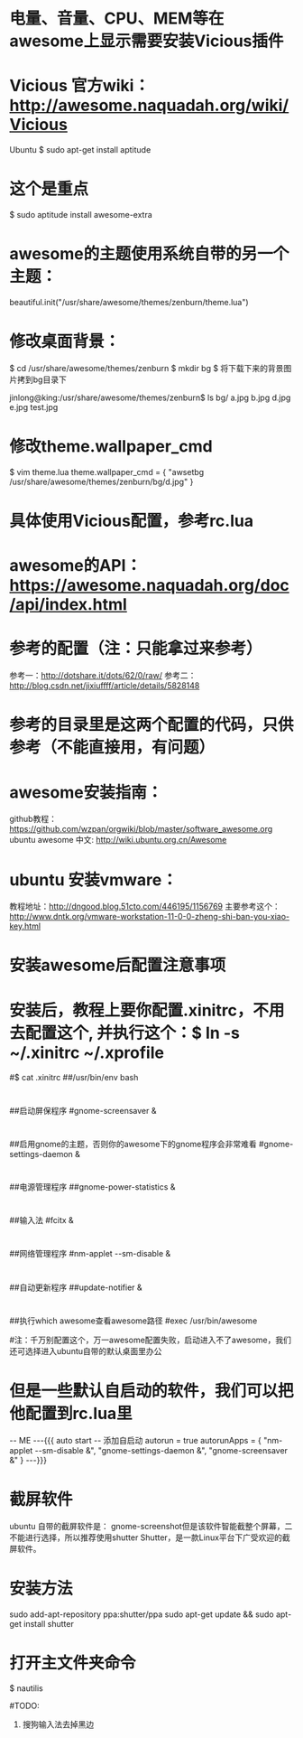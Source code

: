 # 电量、音量、CPU、MEM等在awesome上显示需要安装Vicious插件
# Vicious 官方wiki：http://awesome.naquadah.org/wiki/Vicious

Ubuntu
 $ sudo apt-get install aptitude
 # 这个是重点
 $ sudo aptitude install awesome-extra

# awesome的主题使用系统自带的另一个主题：
beautiful.init("/usr/share/awesome/themes/zenburn/theme.lua")

# 修改桌面背景：
$ cd /usr/share/awesome/themes/zenburn
$ mkdir bg
$ 将下载下来的背景图片拷到bg目录下

jinlong@king:/usr/share/awesome/themes/zenburn$ ls bg/
a.jpg  b.jpg  d.jpg  e.jpg  test.jpg

# 修改theme.wallpaper_cmd
$ vim theme.lua
theme.wallpaper_cmd = { "awsetbg /usr/share/awesome/themes/zenburn/bg/d.jpg" }

# 具体使用Vicious配置，参考rc.lua

# awesome的API：https://awesome.naquadah.org/doc/api/index.html

# 参考的配置（注：只能拿过来参考）
参考一：http://dotshare.it/dots/62/0/raw/
参考二：http://blog.csdn.net/jixiuffff/article/details/5828148

# 参考的目录里是这两个配置的代码，只供参考（不能直接用，有问题）

# awesome安装指南：
github教程：https://github.com/wzpan/orgwiki/blob/master/software_awesome.org
ubuntu awesome 中文: http://wiki.ubuntu.org.cn/Awesome

# ubuntu 安装vmware：
教程地址：http://dngood.blog.51cto.com/446195/1156769
主要参考这个：http://www.dntk.org/vmware-workstation-11-0-0-zheng-shi-ban-you-xiao-key.html

# 安装awesome后配置注意事项
# 安装后，教程上要你配置.xinitrc，不用去配置这个, 并执行这个：$ ln -s ~/.xinitrc ~/.xprofile
#$ cat .xinitrc 
##/usr/bin/env bash
#
##启动屏保程序
#gnome-screensaver &
#
##启用gnome的主题，否则你的awesome下的gnome程序会非常难看
#gnome-settings-daemon &    
#
##电源管理程序
##gnome-power-statistics &
#
##输入法
#fcitx &
#
##网络管理程序
#nm-applet --sm-disable &                           
#
##自动更新程序
##update-notifier & 
#
##执行which awesome查看awesome路径 
#exec /usr/bin/awesome

#注：千万别配置这个，万一awesome配置失败，启动进入不了awesome，我们还可选择进入ubuntu自带的默认桌面里办公

# 但是一些默认自启动的软件，我们可以把他配置到rc.lua里
-- ME
---{{{ auto start
-- 添加自启动
autorun = true
autorunApps = 
{ 
    "nm-applet --sm-disable &",
    "gnome-settings-daemon &",
    "gnome-screensaver &"
}
---}}}


# 截屏软件
ubuntu 自带的截屏软件是： gnome-screenshot但是该软件智能截整个屏幕，二不能进行选择，所以推荐使用shutter
Shutter，是一款Linux平台下广受欢迎的截屏软件。

# 安装方法
sudo add-apt-repository ppa:shutter/ppa
sudo apt-get update && sudo apt-get install shutter

# 打开主文件夹命令
$ nautilis

#TODO:
1) 搜狗输入法去掉黑边

